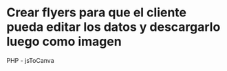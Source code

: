 # Crear flyers para que el cliente pueda editar los datos y descargarlo luego como imagen
PHP - jsToCanva